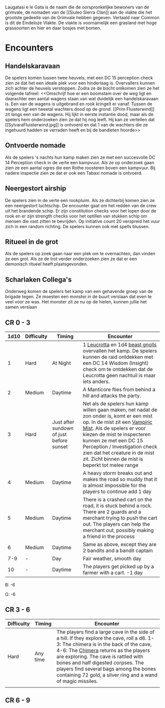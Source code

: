 Laugatasi e le Gata is de naam die de oorspronkelijke bewoners van de grimvale, de nomaden van de [[Siuleo Sierra Clan]] aan de vlakte die het grootste gedeelte van de Grimvale hebben gegeven. Vertaald naar Common is dit de Eindeloze Vlakte. De vlakte is voornamelijk een grasland met hoge grassoorten en hier en daar bosjes met bomen.

# Encounters

## Handelskaravaan
De spelers komen tussen twee heuvels, met een DC 15 perception check zien ze dat het een ideale plek voor een hinderlaag is. Overvallers kunnen zich achter de heuvels verstoppen. Zodra ze de bocht omkomen zien ze het volgende tafreel:
<<Omschrijf hoe er een boomstam over de weg ligt en daarachter een aantal wagens staan van wat duidelijk een handelskaravaan is. Een van de wagens is uitgebrand en rook kringelt er vanaf. Tussen de wagens ligt een tweetal wachters dood op de grond. [[Prim Fluisterwind]] zit langs een van de wagens. Hij lijkt in eerste instantie dood, maar als de spelers hem onderzoeken zien ze dat hij nog leeft. Hij kan ze vertellen dat [[SylvaraFluisterwind.jpg]] is ontvoerd en dat 1 van de wachters die ze ingehuurd hadden ze verraden heeft en bij de bandieten hoorde>>

## Ontvoerde nomade
Als de spelers 's nachts hun kamp maken zien ze met een succesvolle DC 14 Perception check in de verte een kampvuur. Als ze op onderzoek gaan zien ze een aantal ogres die een Rothe roosteren boven een kampvuur. Bij nadere inspectie zien ze dat er ook een Tabaxi nomade is ontvoerd.

## Neergestort airship
De spelers zien in de verte een rookpluim. Als ze dichterbij komen zien ze een neergestort luchtschip. De encounter gaat om het redden van de crew uit het brandende schip. Er zijn constitution checks voor het lopen door de rook en er zijn strength checks voor het optillen van stukken schip om mensen die vast zitten te bevrijden. Op initiative count 20 verspreid het vuur zich in een random richting. De spelers kunnen ook met spells blussen.

## Ritueel in de grot
Als de spelers op zoek gaan naar een plek om te overnachten, dan vinden ze een grot. Als ze de trot verder onderzoeken zien ze dat er een demonisch ritueel heeft plaatsgevonden.

## Scharlaken Collega's
Onderweg komen de spelers het kamp van een gehavende groep van de brigade tegen. Ze moesten een monster in de buurt verslaan dat even te veel voor ze was. Het monster zit ze nu op de hielen, kunnen jullie het samen verslaan

## CR 0 - 3
| 1d10 | Difficulty | Timing                                   | Encounter                                                                                                                                                                                                                                                                                                                                                                                        |
| ---- | ---------- | ---------------------------------------- | ------------------------------------------------------------------------------------------------------------------------------------------------------------------------------------------------------------------------------------------------------------------------------------------------------------------------------------------------------------------------------------------------ |
| 1    | Hard       | At Night                                 | 1 [Leucrotta](https://www.dndbeyond.com/monsters/2560860-leucrotta) en 1d4 [beast gnolls](https://www.dndbeyond.com/monsters/2468328-beast-gnoll) overvallen het kamp. De spelers kunnen de raid ontdekken met een DC 14 Wisdom (Insight) check om te ontdekken dat de Leucrotta geen nachtuil is maar iets anders.                                                                              |
| 2    | Medium     | Daytime                                  | A Manticore flies from behind a hill and attacks the party.                                                                                                                                                                                                                                                                                                                                      |
| 3    | Hard       | Just after sundown of just before sunset | Net als de spelers hun kamp willen gaan maken, net nadat de zon onder is, komt er een mist op. In de mist zit een [Vampiric Mist](https://www.dndbeyond.com/monsters/2560946-vampiric-mist). Als de spelers er voor kiezen de mist te inspecteren kunnen ze met een DC 15 Perception / Investigation check zien dat het creature in de mist zit. Zicht binnen de mist is beperkt tot melee range |
| 4    | Medium     | Daytime                                  | A heavy storm breaks out and makes the road so muddy that it is almost impossible for the players to continue add 1 day                                                                                                                                                                                                                                                                          |
| 5    | Medium     | Daytime                                  | There is a crashed cart on the road, it is stuck behind a rock. There are 2 guards and a merchant trying to push the cart out. The players can help the merchant out, possibly making a friend in the process                                                                                                                                                                                    |
| 6    | Medium     | Daytime                                  | Same as above, except they are  2 bandits and a bandit captain                                                                                                                                                                                                                                                                                                                                   |
| 7-9  | -          | Day                                      | Fair weather, smooth day                                                                                                                                                                                                                                                                                                                                                                         |
| 10   | -          | Daytime                                  | The players get picked up by a farmer with a cart. -1 day                                                                                                                                                                                                                                                                                                                                        |

B: -6

G: -6

## CR 3 - 6

| Difficulty | Timing   | Encounter                                                                                                                                                                                                                                                                                                                                                                                                                 |
| ---------- | -------- | ------------------------------------------------------------------------------------------------------------------------------------------------------------------------------------------------------------------------------------------------------------------------------------------------------------------------------------------------------------------------------------------------------------------------- |
| Hard       | Any time | The players find a large cave in the side of a hill. If they explore the cave, roll a d6. 1-3: The chimera is in the back of the cave, 4-6: The [Chimera](https://www.dndbeyond.com/monsters/16823-chimera) returns as the players are exploring. The cave is rattled with bones and half digested corpses. The players find several bags among the bones containing 72 gold, a silver ring and a wand of magic missiles. |
|            |          |                                                                                                                                                                                                                                                                                                                                                                                                                           |

## CR 6 - 9




